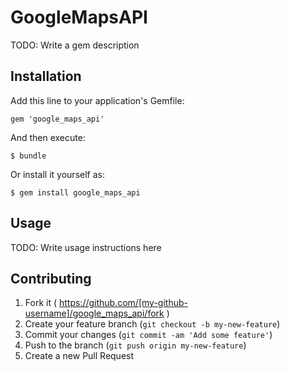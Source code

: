 # GoogleMapsAPI

TODO: Write a gem description

## Installation

Add this line to your application's Gemfile:

    gem 'google_maps_api'

And then execute:

    $ bundle

Or install it yourself as:

    $ gem install google_maps_api

## Usage

TODO: Write usage instructions here

## Contributing

1. Fork it ( https://github.com/[my-github-username]/google_maps_api/fork )
2. Create your feature branch (`git checkout -b my-new-feature`)
3. Commit your changes (`git commit -am 'Add some feature'`)
4. Push to the branch (`git push origin my-new-feature`)
5. Create a new Pull Request
